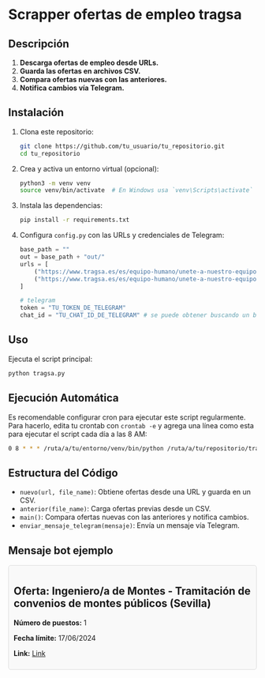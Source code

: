 
# Scrapper ofertas de empleo tragsa
## Descripción

1. **Descarga ofertas de empleo desde URLs.**
2. **Guarda las ofertas en archivos CSV.**
3. **Compara ofertas nuevas con las anteriores.**
4. **Notifica cambios vía Telegram.**

## Instalación

1. Clona este repositorio:
    ```sh
    git clone https://github.com/tu_usuario/tu_repositorio.git
    cd tu_repositorio
    ```

2. Crea y activa un entorno virtual (opcional):
    ```sh
    python3 -m venv venv
    source venv/bin/activate  # En Windows usa `venv\Scripts\activate`
    ```

3. Instala las dependencias:
    ```sh
    pip install -r requirements.txt
    ```

4. Configura `config.py` con las URLs y credenciales de Telegram:
    ```python
    base_path = ""
    out = base_path + "out/"
    urls = [
        ("https://www.tragsa.es/es/equipo-humano/unete-a-nuestro-equipo/ofertas-empleo-temporal/Paginas/ofertas-especificas-it.aspx", "tragsa_it"),
        ("https://www.tragsa.es/es/equipo-humano/unete-a-nuestro-equipo/ofertas-empleo-temporal/Paginas/ofertas-especificas.aspx", "tragsa_especificas")
    ]

    # telegram
    token = "TU_TOKEN_DE_TELEGRAM"
    chat_id = "TU_CHAT_ID_DE_TELEGRAM" # se puede obtener buscando un bot chat_id en la app de telegram
    ```

## Uso

Ejecuta el script principal:
```sh
python tragsa.py
```

## Ejecución Automática

Es recomendable configurar cron para ejecutar este script regularmente. Para hacerlo, edita tu crontab con `crontab -e` y agrega una línea como esta para ejecutar el script cada día a las 8 AM:
```sh
0 8 * * * /ruta/a/tu/entorno/venv/bin/python /ruta/a/tu/repositorio/tragsa.py
```

## Estructura del Código

- `nuevo(url, file_name)`: Obtiene ofertas desde una URL y guarda en un CSV.
- `anterior(file_name)`: Carga ofertas previas desde un CSV.
- `main()`: Compara ofertas nuevas con las anteriores y notifica cambios.
- `enviar_mensaje_telegram(mensaje)`: Envía un mensaje vía Telegram.

## Mensaje bot ejemplo

<div style="border: 1px solid #ddd; padding: 10px; margin: 10px 0; border-radius: 5px; background-color: #f9f9f9;">
    <h2>Oferta: Ingeniero/a de Montes - Tramitación de convenios de montes públicos (Sevilla)</h2>
    <p><strong>Número de puestos:</strong> 1</p>
    <p><strong>Fecha límite:</strong> 17/06/2024</p>
    <p><strong>Link:</strong> <a href="https://www.tragsa.es/_layouts/15/GrupoTragsa/ficha-oferta-empleo.aspx?tipo=FTG&jobid=42403">Link</a></p>
</div>


